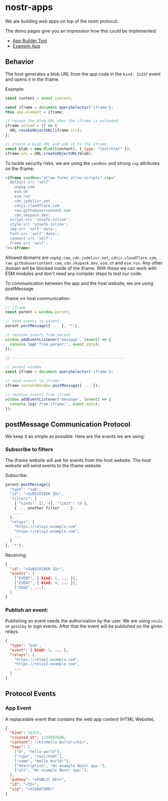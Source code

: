 # nostr-apps

We are building web apps on top of the nostr protocol.

The demo pages give you an impression how this could be implemented:

- [App Builder Tool](https://mstoecklein.github.io/nostr-apps/index.html)
- [Example App](https://mstoecklein.github.io/nostr-apps/run.html?app=naddr1qq85setvd3hjq4m0wfkxggzpwpcqzymhwden5te0wfjkccte9eu8qtnvd9mx2q3qfa24a4gemqep2zhs60y5qmx33mrmctnh8kjkpnpk2hh48x2du42sxpqqqpaxj8yazkq)


## Behavior

The host generates a blob URL from the app code in the `kind: 31337` event and opens it in the iframe.

Example:
```js
const content = event.content;

const iframe = document.querySelector('iframe');
this.app.element = iframe;

// revoke the blob URL when the iframe is unloaded
iframe.onload = () => {
  URL.revokeObjectURL(iframe.src);
};

// create a blob URL and add it to the iframe
const blob = new Blob([content], { type: "text/html" });
iframe.src = URL.createObjectURL(blob);
```

To tackle security risks, we are using the `sandbox` and strong `csp` attributes on the iframe:

```html
<iframe sandbox="allow-forms allow-scripts" csp="
  default-src 'self'
    unpkg.com
    esm.sh
    esm.run
    cdn.jsdelivr.net
    cdnjs.cloudflare.com
    raw.githubusercontent.com
    cdn.skypack.dev;
  script-src 'unsafe-inline';
  style-src 'unsafe-inline';
  img-src 'self' data:;
  font-src 'self' data:;
  connect-src 'self';
  frame-src 'self';
"></iframe>
```

Allowed domains are `unpkg.com`, `cdn.jsdelivr.net`, `cdnjs.cloudflare.com`, `raw.githubusercontent.com`, `cdn.skypack.dev`, `esm.sh` and `esm.run`. Any other domain will be blocked inside of the iframe. With these we can work with ESM modules and don't need any compiler steps to test our code.

To communication between the app and the host website, we are using postMessage.

iframe <-> host communication:
```js
// iframe
const parent = window.parent;

// send events to parent
parent.postMessage({ ... }, '*');

// receive events from parent
window.addEventListener('message', (event) => {
  console.log('from parent:', event.data);
});

// --------------------------------------------------

// parent window
const iframe = document.querySelector('iframe');

// send events to iframe
iframe.contentWindow.postMessage({ ... });

// receive events from iframe
window.addEventListener('message', (event) => {
  console.log('from iframe:', event.data);
});
```

## postMessage Communication Protocol

We keep it as simple as possible. Here are the events we are using:

### Subscribe to filters

The iframe website will ask for events from the host website. The host website will send events to the iframe website.

Subscribe:
```js
parent.postMessage({
  "type": "sub",
  "id": "<SUBSCRIBER ID>",
  "filters": [
    { "kinds": [1, 4], "limit": 10 },
    { ... another filter ... },
    ...
  ],
  "relays": [
    "https://relay1.example.com",
    "https://relay2.example.com",
    ...
  ]
}, '*');
```

Receiving:
```json
{
  "id": "<SUBSCRIBER ID>",
  "events": [
    ["EVENT", { kind: 1, ... }],
    ["EVENT", { kind: 4, ... }],
    ["EOSE", ...],
  ]
}
```

### Publish an event:

Publishing an event needs the authorization by the user. We are using `nos2x` or `getalby` to sign events. After that the event will be published on the given relays.

```json
{
  "type": "pub",
  "event": { kind: 1, ... },
  "relays": [
    "https://relay1.example.com",
    "https://relay2.example.com",
    ...
  ]
}
```


## Protocol Events

### App Event

A replaceable event that contains the web app content (HTML Website).

```json
{
  "kind": 31337,
  "created_at": 1234567890,
  "content": "<h1>Hello World!</h1>",
  "tags": [
    ["d", "hello-world"],
    ["type", "text/html"],
    ["name", "Hello World!"],
    ["description", "An example Nostr app."],
    ["alt", "An example Nostr app."],
  ],
  "pubkey": "<PUBLIC KEY>",
  "id": "<ID>",
  "sig": "<SIGNATURE>"
}
```
